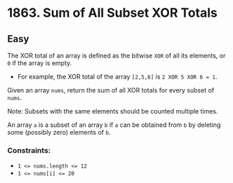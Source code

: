 # 1863. Sum of All Subset XOR Totals

## Easy

The XOR total of an array is defined as the bitwise `XOR` of all its elements, or `0` if the array is empty.

- For example, the XOR total of the array `[2,5,6]` is `2 XOR 5 XOR 6 = 1`.

Given an array `nums`, return the sum of all XOR totals for every subset of `nums`.

Note: Subsets with the same elements should be counted multiple times.

An array `a` is a subset of an array `b` if `a` can be obtained from `b` by deleting some (possibly zero) elements
of `b`.

### Constraints:

- `1 <= nums.length <= 12`
- `1 <= nums[i] <= 20`

